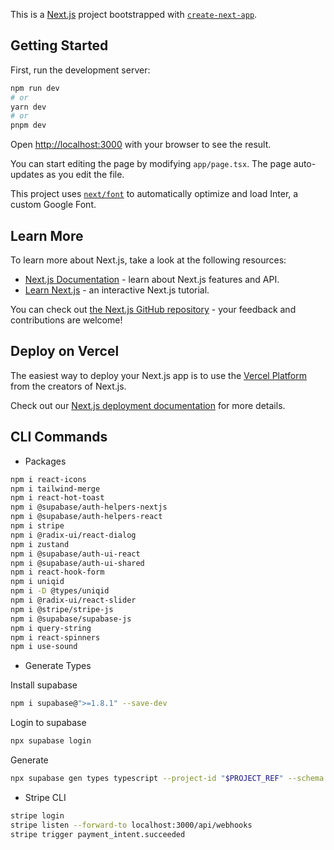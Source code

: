 This is a [Next.js](https://nextjs.org/) project bootstrapped with [`create-next-app`](https://github.com/vercel/next.js/tree/canary/packages/create-next-app).

## Getting Started

First, run the development server:

```bash
npm run dev
# or
yarn dev
# or
pnpm dev
```

Open [http://localhost:3000](http://localhost:3000) with your browser to see the result.

You can start editing the page by modifying `app/page.tsx`. The page auto-updates as you edit the file.

This project uses [`next/font`](https://nextjs.org/docs/basic-features/font-optimization) to automatically optimize and load Inter, a custom Google Font.

## Learn More

To learn more about Next.js, take a look at the following resources:

- [Next.js Documentation](https://nextjs.org/docs) - learn about Next.js features and API.
- [Learn Next.js](https://nextjs.org/learn) - an interactive Next.js tutorial.

You can check out [the Next.js GitHub repository](https://github.com/vercel/next.js/) - your feedback and contributions are welcome!

## Deploy on Vercel

The easiest way to deploy your Next.js app is to use the [Vercel Platform](https://vercel.com/new?utm_medium=default-template&filter=next.js&utm_source=create-next-app&utm_campaign=create-next-app-readme) from the creators of Next.js.

Check out our [Next.js deployment documentation](https://nextjs.org/docs/deployment) for more details.

## CLI Commands

- Packages

```bash
npm i react-icons
npm i tailwind-merge
npm i react-hot-toast
npm i @supabase/auth-helpers-nextjs
npm i @supabase/auth-helpers-react
npm i stripe
npm i @radix-ui/react-dialog
npm i zustand
npm i @supabase/auth-ui-react
npm i @supabase/auth-ui-shared
npm i react-hook-form
npm i uniqid
npm i -D @types/uniqid
npm i @radix-ui/react-slider
npm i @stripe/stripe-js
npm i @supabase/supabase-js
npm i query-string
npm i react-spinners
npm i use-sound
```

- Generate Types

Install supabase

```bash
npm i supabase@">=1.8.1" --save-dev
```

Login to supabase 

```bash
npx supabase login
```

Generate

```bash
npx supabase gen types typescript --project-id "$PROJECT_REF" --schema public > types_db.ts
```

- Stripe CLI

```bash
stripe login
stripe listen --forward-to localhost:3000/api/webhooks
stripe trigger payment_intent.succeeded
```